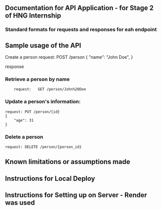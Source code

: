 ## Documentation for API Application - for Stage 2 of HNG Internship


### Standard formats for requests and responses for eah endpoint

## Sample usage of the API 

Create a person
        request:
                POST /person
                {
                    "name": "John Doe",
                }

response

### Retrieve a person by name

        request:   GET /person/John%20Doe

### Update a person's information:

    request: PUT /person/{id}
    {
        "age": 31
    }

### Delete a person
    
    request: DELETE /person/{person_id}


## Known limitations or assumptions made



## Instructions for Local Deploy


## Instructions for Setting up on Server - Render was used
